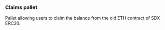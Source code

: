 ### Claims pallet

Pallet allowing users to claim the balance from the old ETH contract of SDX ERC20.